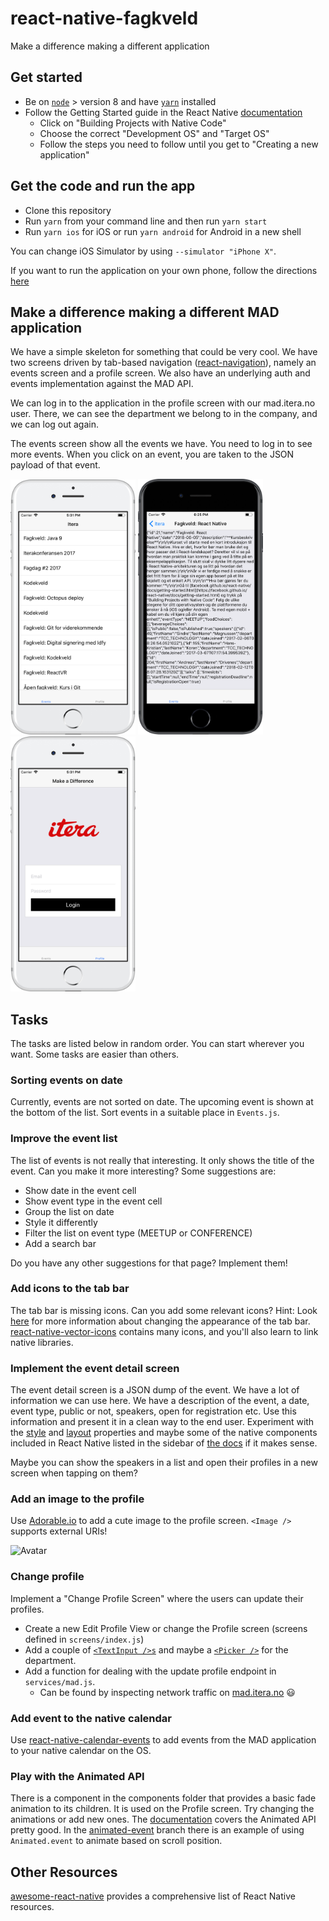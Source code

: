 # react-native-fagkveld

Make a difference making a different application

## Get started

- Be on [`node`](https://nodejs.org/en/) > version 8 and have [`yarn`](https://yarnpkg.com/lang/en/) installed
- Follow the Getting Started guide in the React Native [documentation](https://facebook.github.io/react-native/docs/getting-started.html)
  - Click on "Building Projects with Native Code"
  - Choose the correct "Development OS" and "Target OS"
  - Follow the steps you need to follow until you get to "Creating a new application"

## Get the code and run the app

- Clone this repository
- Run `yarn` from your command line and then run `yarn start`
- Run `yarn ios` for iOS or run `yarn android` for Android in a new shell

You can change iOS Simulator by using `--simulator "iPhone X"`.

If you want to run the application on your own phone, follow the directions [here](https://facebook.github.io/react-native/docs/running-on-device.html)

## Make a difference making a different MAD application

We have a simple skeleton for something that could be very cool. We have two screens driven
by tab-based navigation ([react-navigation](https://reactnavigation.org/)),
namely an events screen and a profile screen. We also have an underlying auth and events implementation against the MAD API.

We can log in to the application in the profile screen with our mad.itera.no user.
There, we can see the department we belong to in the company, and we can log out again.

The events screen show all the events we have. You need to log in to see more events.
When you click on an event, you are taken to the JSON payload of that event.

<img src="https://github.com/Hanse/react-native-fagkveld/blob/master/docs/screenshot-1.png" width="200"> <img src="https://github.com/Hanse/react-native-fagkveld/blob/master/docs/screenshot-2.png" width="200"> <img src="https://github.com/Hanse/react-native-fagkveld/blob/master/docs/screenshot-3.png" width="200">

## Tasks

The tasks are listed below in random order. You can start wherever you want. Some tasks are easier than others.

### Sorting events on date

Currently, events are not sorted on date. The upcoming event is shown at the bottom of the list. Sort events in a
suitable place in `Events.js`.

### Improve the event list

The list of events is not really that interesting. It only shows the title of the event. Can you make it more interesting?
Some suggestions are:

- Show date in the event cell
- Show event type in the event cell
- Group the list on date
- Style it differently
- Filter the list on event type (MEETUP or CONFERENCE)
- Add a search bar

Do you have any other suggestions for that page? Implement them!

### Add icons to the tab bar

The tab bar is missing icons. Can you add some relevant icons? Hint: Look [here](https://reactnavigation.org/docs/en/tab-based-navigation.html)
for more information about changing the appearance of the tab bar. [react-native-vector-icons](https://github.com/oblador/react-native-vector-icons) contains many icons, and you'll also learn to link native libraries.

### Implement the event detail screen

The event detail screen is a JSON dump of the event. We have a lot of information we can use here. We have a description
of the event, a date, event type, public or not, speakers, open for registration etc. Use this information and present it in
a clean way to the end user. Experiment with the [style](https://facebook.github.io/react-native/docs/style.html) and [layout](https://facebook.github.io/react-native/docs/flexbox.html) properties and maybe some of the native components included in React Native listed in the sidebar of [the docs](https://facebook.github.io/react-native/docs/getting-started.html) if it makes sense.

Maybe you can show the speakers in a list and open their profiles in a new screen when tapping on them?

### Add an image to the profile

Use [Adorable.io](http://avatars.adorable.io/#demo) to add a cute image to the profile screen. `<Image />` supports external URIs!

![Avatar](https://api.adorable.io/avatars/285/Mad@adorable.png)

### Change profile

Implement a "Change Profile Screen" where the users can update their profiles.

- Create a new Edit Profile View or change the Profile screen (screens defined in `screens/index.js`)
- Add a couple of [`<TextInput />s`](https://facebook.github.io/react-native/docs/textinput.html) and maybe a [`<Picker />`](https://facebook.github.io/react-native/docs/picker.html) for the department.
- Add a function for dealing with the update profile endpoint in `services/mad.js`.
  - Can be found by inspecting network traffic on [mad.itera.no](https://mad.itera.no) 😃

### Add event to the native calendar

Use [react-native-calendar-events](https://github.com/wmcmahan/react-native-calendar-events) to add events from the MAD
application to your native calendar on the OS.

### Play with the Animated API

There is a <Fade /> component in the components folder that provides a basic fade animation to its children. It is used on the Profile screen. Try changing the animations or add new ones. The [documentation](https://facebook.github.io/react-native/docs/animations.html) covers the Animated API pretty good.
In the [animated-event](https://github.com/Hanse/react-native-fagkveld/tree/animated-event) branch there is an example of using `Animated.event` to animate based on scroll position.

## Other Resources

[awesome-react-native](https://github.com/jondot/awesome-react-native) provides a comprehensive list of React Native resources.
